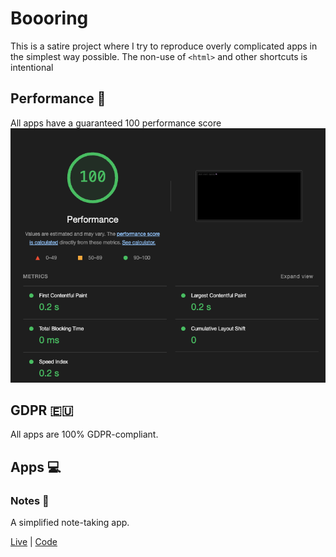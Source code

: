 # Boooring
This is a satire project where I try to reproduce overly complicated apps in the simplest way possible.
The non-use of `<html>` and other shortcuts is intentional
## Performance 🚀
All apps have a guaranteed 100 performance score
![100 Lighthouse Score](./assets/performance.png)
## GDPR 🇪🇺
All apps are 100% GDPR-compliant.
## Apps 💻
### Notes 📝
A simplified note-taking app.

[Live](https://booor.ing/notes) | [Code](/notes)